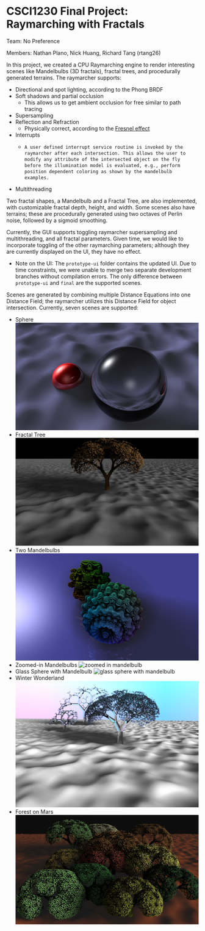 # CSCI1230 Final Project: Raymarching with Fractals

Team: No Preference

Members: Nathan Plano, Nick Huang, Richard Tang (rtang26)

In this project, we created a CPU Raymarching engine to render
interesting scenes like Mandelbulbs (3D fractals), fractal trees, and
procedurally generated terrains. The raymarcher supports:

-   Directional and spot lighting, according to the Phong BRDF
-   Soft shadows and partial occlusion
    -   This allows us to get ambient occlusion for free similar to path tracing
-   Supersampling
-   Reflection and Refraction
    -   Physically correct, according to the [Fresnel
        effect](https://www.researchgate.net/figure/Principle-of-the-Fresnel-effect-the-amount-of-reflection-on-a-reflective-surface-depends_fig3_319178578)
-   Interrupts
    -     A user defined interrupt service routine is invoked by the raymarcher after each intersection. This allows the user to modify any attribute of the intersected object on the fly before the illumination model is evaluated, e.g., perform position dependent coloring as shown by the mandelbulb examples.
-   Multithreading

Two fractal shapes, a Mandelbulb and a Fractal Tree, are also
implemented, with customizable fractal depth, height, and width.
Some scenes also have terrains; these are procedurally generated
using two octaves of Perlin noise, followed by a sigmoid smoothing.

Currently, the GUI supports toggling raymarcher supersampling and
multithreading, and all fractal parameters. Given time, we would like to
incorporate toggling of the other raymarching parameters; although they
are currently displayed on the UI, they have no effect.
-   Note on the UI: The `prototype-ui` folder contains the updated UI.
    Due to time constraints, we were unable to merge two separate
    development branches without compilation errors. The only difference
    between `prototype-ui` and `final` are the supported scenes.

Scenes are generated by combining multiple Distance Equations into one
Distance Field; the raymarcher utilizes this Distance Field for object
intersection. Currently, seven scenes are supported:

-   Sphere ![two spheres](./sphere2.png)
-   Fractal Tree ![fractal tree](./simpletree2.png)
-   Two Mandelbulbs ![two mandelbulbs](./mandelbulb.png)
-   Zoomed-in Mandelbulbs ![zoomed in
    mandelbulb](./mandelbulb_zoomed.png)
-   Glass Sphere with Mandelbulb ![glass sphere with
    mandelbulb](./glassmandelbulb.png)
-   Winter Wonderland ![glass trees](./glass_tree_new.png)
-   Forest on Mars ![forest on mars](./epicscene2.png)
